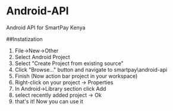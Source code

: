 # Android-API
Android API for SmartPay Kenya

##Instatization

1. File->New->Other
2. Select Android Project
3. Select "Create Project from existing source"
4. Click "Browse..." button and navigate to smartpay\android-api
5. Finish (Now action bar project in your workspace)
6. Right-click on your project -> Properties
7. In Android->Library section click Add
8. select recently added project -> Ok
9. that's it!
Now you can use it
